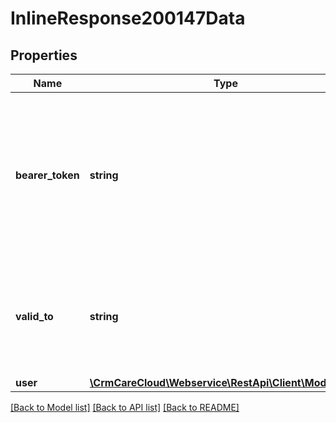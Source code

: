 # InlineResponse200147Data

## Properties
Name | Type | Description | Notes
------------ | ------------- | ------------- | -------------
**bearer_token** | **string** | Autentication bearer token for an user. Token can be used for autentication in REST API with Bearer Autentication (more information about it [here](#section/Authorization/bearerAuth)) | [optional] 
**valid_to** | **string** | Date and time (local time zone of the project) of the token validity   *(YYYY-MM-DD HH:MM:SS)* | [optional] 
**user** | [**\CrmCareCloud\Webservice\RestApi\Client\Model\User**](User.md) |  | [optional] 

[[Back to Model list]](../../README.md#documentation-for-models) [[Back to API list]](../../README.md#documentation-for-api-endpoints) [[Back to README]](../../README.md)

